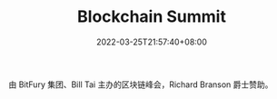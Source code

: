 ﻿---
weight: 
title: "Blockchain Summit"
description: "由 BitFury 集团、Bill Tai 主办的区块链峰会，Richard Branson 爵士赞助"
date: 2022-03-25T21:57:40+08:00
lastmod: 2022-03-25T16:45:40+08:00
draft: false
authors: ["Metabd"]
featuredImage: "blockchain-summit.jpg"
link: ""
tags: ["元宇宙社区","Blockchain Summit"]
categories: ["navigation"]
navigation: ["元宇宙社区"]
lightgallery: true
toc: true
pinned: false
recommend: false
recommend1: false
---
由 BitFury 集团、Bill Tai 主办的区块链峰会，Richard Branson 爵士赞助。
